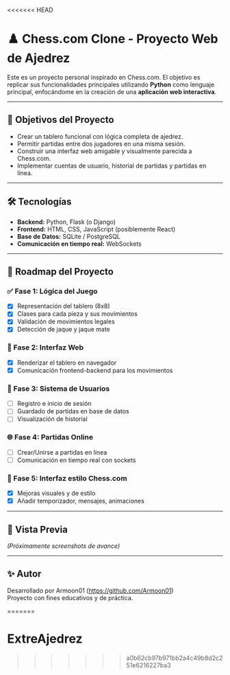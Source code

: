 <<<<<<< HEAD
# ♟️ Chess.com Clone - Proyecto Web de Ajedrez

Este es un proyecto personal inspirado en Chess.com. El objetivo es replicar sus funcionalidades principales utilizando **Python** como lenguaje principal, enfocándome en la creación de una **aplicación web interactiva**.

---

## 🚀 Objetivos del Proyecto

- Crear un tablero funcional con lógica completa de ajedrez.
- Permitir partidas entre dos jugadores en una misma sesión.
- Construir una interfaz web amigable y visualmente parecida a Chess.com.
- Implementar cuentas de usuario, historial de partidas y partidas en línea.

---

## 🛠️ Tecnologías

- **Backend:** Python, Flask (o Django)
- **Frontend:** HTML, CSS, JavaScript (posiblemente React)
- **Base de Datos:** SQLite / PostgreSQL
- **Comunicación en tiempo real:** WebSockets

---

## 📅 Roadmap del Proyecto

### ✅ Fase 1: Lógica del Juego
- [x] Representación del tablero (8x8)
- [x] Clases para cada pieza y sus movimientos
- [x] Validación de movimientos legales
- [x] Detección de jaque y jaque mate

### 🔄 Fase 2: Interfaz Web
- [x] Renderizar el tablero en navegador
- [x] Comunicación frontend-backend para los movimientos

### 🔐 Fase 3: Sistema de Usuarios
- [ ] Registro e inicio de sesión
- [ ] Guardado de partidas en base de datos
- [ ] Visualización de historial

### 🌐 Fase 4: Partidas Online
- [ ] Crear/Unirse a partidas en línea
- [ ] Comunicación en tiempo real con sockets

### 🎨 Fase 5: Interfaz estilo Chess.com
- [x] Mejoras visuales y de estilo
- [x] Añadir temporizador, mensajes, animaciones

---

## 📸 Vista Previa

_(Próximamente screenshots de avance)_

---

## ✨ Autor

Desarrollado por Armoon01 (https://github.com/Armoon01)  
Proyecto con fines educativos y de práctica.


=======
# ExtreAjedrez
>>>>>>> a0b62cb97b971bb2a4c49b8d2c251e6216227ba3
